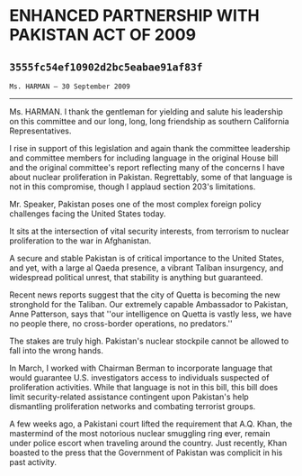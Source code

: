 # ENHANCED PARTNERSHIP WITH PAKISTAN ACT OF 2009
## `3555fc54ef10902d2bc5eabae91af83f`
`Ms. HARMAN — 30 September 2009`

---


Ms. HARMAN. I thank the gentleman for yielding and salute his 
leadership on this committee and our long, long, long friendship as 
southern California Representatives.

I rise in support of this legislation and again thank the committee 
leadership and committee members for including language in the original 
House bill and the original committee's report reflecting many of the 
concerns I have about nuclear proliferation in Pakistan. Regrettably, 
some of that language is not in this compromise, though I applaud 
section 203's limitations.

Mr. Speaker, Pakistan poses one of the most complex foreign policy 
challenges facing the United States today.


It sits at the intersection of vital security interests, from terrorism 
to nuclear proliferation to the war in Afghanistan.

A secure and stable Pakistan is of critical importance to the United 
States, and yet, with a large al Qaeda presence, a vibrant Taliban 
insurgency, and widespread political unrest, that stability is anything 
but guaranteed.

Recent news reports suggest that the city of Quetta is becoming the 
new stronghold for the Taliban. Our extremely capable Ambassador to 
Pakistan, Anne Patterson, says that ''our intelligence on Quetta is 
vastly less, we have no people there, no cross-border operations, no 
predators.''

The stakes are truly high. Pakistan's nuclear stockpile cannot be 
allowed to fall into the wrong hands.

In March, I worked with Chairman Berman to incorporate language that 
would guarantee U.S. investigators access to individuals suspected of 
proliferation activities. While that language is not in this bill, this 
bill does limit security-related assistance contingent upon Pakistan's 
help dismantling proliferation networks and combating terrorist groups.

A few weeks ago, a Pakistani court lifted the requirement that A.Q. 
Khan, the mastermind of the most notorious nuclear smuggling ring ever, 
remain under police escort when traveling around the country. Just 
recently, Khan boasted to the press that the Government of Pakistan was 
complicit in his past activity.